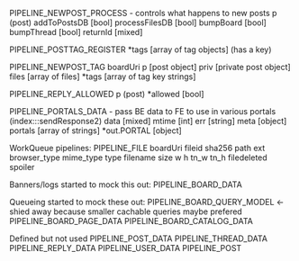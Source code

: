 PIPELINE_NEWPOST_PROCESS - controls what happens to new posts
  p (post)
  addToPostsDB [bool]
  processFilesDB [bool]
  bumpBoard [bool]
  bumpThread [bool]
  returnId [mixed]

PIPELINE_POSTTAG_REGISTER
  *tags [array of tag objects] (has a key)

PIPELINE_NEWPOST_TAG
  boardUri
  p [post object]
  priv [private post object]
  files [array of files]
  *tags [array of tag key strings]

PIPELINE_REPLY_ALLOWED
  p (post)
  *allowed [bool]

PIPELINE_PORTALS_DATA - pass BE data to FE to use in various portals (index:::sendResponse2)
  data [mixed]
  mtime [int]
  err [string]
  meta [object]
  portals [array of strings]
  *out.PORTAL [object]

WorkQueue pipelines:
PIPELINE_FILE
  boardUri
  fileid
  sha256
  path
  ext
  browser_type
  mime_type
  type
  filename
  size
  w
  h
  tn_w
  tn_h
  filedeleted
  spoiler

Banners/logs started to mock this out:
  PIPELINE_BOARD_DATA

Queueing started to mock these out:
  PIPELINE_BOARD_QUERY_MODEL <- shied away because smaller cachable queries maybe prefered
  PIPELINE_BOARD_PAGE_DATA
  PIPELINE_BOARD_CATALOG_DATA

Defined but not used
  PIPELINE_POST_DATA
  PIPELINE_THREAD_DATA
  PIPELINE_REPLY_DATA
  PIPELINE_USER_DATA
  PIPELINE_POST

